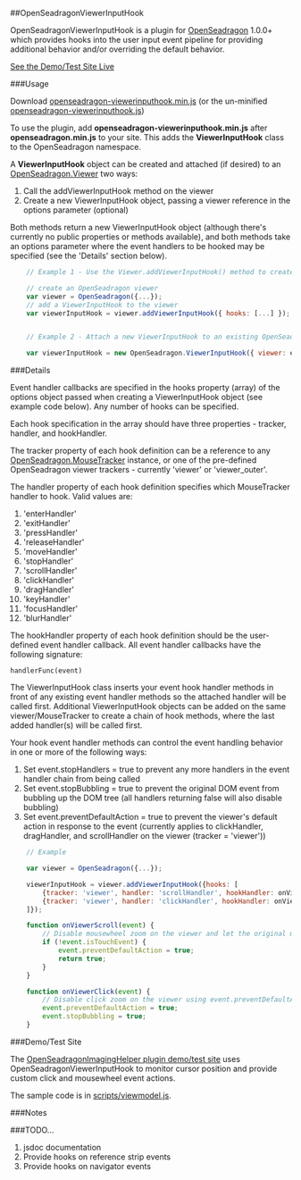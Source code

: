 ##OpenSeadragonViewerInputHook

OpenSeadragonViewerInputHook is a plugin for [OpenSeadragon](https://github.com/openseadragon/openseadragon) 1.0.0+
which provides hooks into the user input event pipeline for providing additional behavior and/or
overriding the default behavior.

[See the Demo/Test Site Live](http://msalsbery.github.io/openseadragonimaginghelper/index.html)

###Usage

Download [openseadragon-viewerinputhook.min.js](http://msalsbery.github.io/builds/openseadragon-viewerinputhook.min.js) (or the un-minified [openseadragon-viewerinputhook.js](http://msalsbery.github.io/builds/openseadragon-viewerinputhook.js))

To use the plugin, add **openseadragon-viewerinputhook.min.js** after **openseadragon.min.js** to your site.
This adds the **ViewerInputHook** class to the OpenSeadragon namespace.

A **ViewerInputHook** object can be created and attached (if desired) to an [OpenSeadragon.Viewer](http://openseadragon.github.io/docs/symbols/OpenSeadragon.Viewer.html) two ways:


1. Call the addViewerInputHook method on the viewer
2. Create a new ViewerInputHook object, passing a viewer reference in the options parameter (optional)

Both methods return a new ViewerInputHook object (although there's currently no public properties or methods available), and
both methods take an options parameter where the event handlers to be hooked may be specified (see the 'Details' section below).

```javascript
    // Example 1 - Use the Viewer.addViewerInputHook() method to create a ViewerInputHook

    // create an OpenSeadragon viewer
    var viewer = OpenSeadragon({...});
    // add a ViewerInputHook to the viewer
    var viewerInputHook = viewer.addViewerInputHook({ hooks: [...] });


    // Example 2 - Attach a new ViewerInputHook to an existing OpenSeadragon.Viewer

    var viewerInputHook = new OpenSeadragon.ViewerInputHook({ viewer: existingviewer, hooks: [...] });
```

###Details

Event handler callbacks are specified in the hooks property (array) of the options object passed when creating a ViewerInputHook object (see example code below).
Any number of hooks can be specified.

Each hook specification in the array should have three properties - tracker, handler, and hookHandler.

The tracker property of each hook definition can be a reference to any [OpenSeadragon.MouseTracker](http://openseadragon.github.io/docs/symbols/OpenSeadragon.MouseTracker.html) instance, 
or one of the pre-defined OpenSeadragon viewer trackers - currently 'viewer' or 'viewer_outer'.

The handler property of each hook definition specifies which MouseTracker handler to hook.
Valid values are:


1. 'enterHandler'
2. 'exitHandler'
3. 'pressHandler'
4. 'releaseHandler'
5. 'moveHandler'
6. 'stopHandler'
7. 'scrollHandler'
8. 'clickHandler'
9. 'dragHandler'
10. 'keyHandler'
11. 'focusHandler'
12. 'blurHandler'

The hookHandler property of each hook definition should be the user-defined event handler callback.  All event handler callbacks have the following signature:

    handlerFunc(event)

The ViewerInputHook class inserts your event hook handler methods in front of any existing event handler methods
so the attached handler will be called first. Additional ViewerInputHook objects can be added on the same viewer/MouseTracker to create a chain of hook methods, 
where the last added handler(s) will be called first.

Your hook event handler methods can control the event handling behavior in one or more of the following ways:


1. Set event.stopHandlers = true to prevent any more handlers in the event handler chain from being called
2. Set event.stopBubbling = true to prevent the original DOM event from bubbling up the DOM tree (all handlers returning false will also disable bubbling)
3. Set event.preventDefaultAction = true to prevent the viewer's default action in response to the event (currently applies to clickHandler, dragHandler, and scrollHandler on the viewer (tracker = 'viewer'))

```javascript
    // Example

    var viewer = OpenSeadragon({...});

    viewerInputHook = viewer.addViewerInputHook({hooks: [
        {tracker: 'viewer', handler: 'scrollHandler', hookHandler: onViewerScroll},
        {tracker: 'viewer', handler: 'clickHandler', hookHandler: onViewerClick}
    ]});

    function onViewerScroll(event) {
        // Disable mousewheel zoom on the viewer and let the original mousewheel events bubble
        if (!event.isTouchEvent) {
            event.preventDefaultAction = true;
            return true;
        }
    }

    function onViewerClick(event) {
        // Disable click zoom on the viewer using event.preventDefaultAction
        event.preventDefaultAction = true;
        event.stopBubbling = true;
    }
```

###Demo/Test Site

The [OpenSeadragonImagingHelper plugin demo/test site](https://github.com/msalsbery/OpenSeadragonImagingHelper) uses 
OpenSeadragonViewerInputHook to monitor cursor position and provide custom click and mousewheel event actions.

The sample code is in [scripts/viewmodel.js](http://msalsbery.github.io/openseadragonimaginghelper/scripts/viewmodel.js).  

###Notes

###TODO...


1. jsdoc documentation
2. Provide hooks on reference strip events
3. Provide hooks on navigator events
